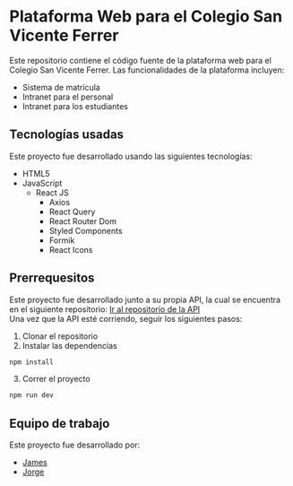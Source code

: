 # Plataforma Web para el Colegio San Vicente Ferrer
Este repositorio contiene el código fuente de la plataforma web para el Colegio San Vicente Ferrer. Las funcionalidades de la plataforma incluyen:
- Sistema de matrícula
- Intranet para el personal
- Intranet para los estudiantes

## Tecnologías usadas
Este proyecto fue desarrollado usando las siguientes tecnologías:
- HTML5
- JavaScript
  - React JS
    - Axios
    - React Query
    - React Router Dom
    - Styled Components
    - Formik
    - React Icons

## Prerrequesitos
Este proyecto fue desarrollado junto a su propia API, la cual se encuentra en el siguiente repositorio: [Ir al repositorio de la API](https://github.com/jorgevfx/svf-api)  
Una vez que la API esté corriendo, seguir los siguientes pasos:
1. Clonar el repositorio
2. Instalar las dependencias
```bash
npm install
```
3. Correr el proyecto
```bash
npm run dev
```

## Equipo de trabajo
Este proyecto fue desarrollado por:
- [James](https://github.com/JamesVC7)
- [Jorge](https://github.com/jorgevfx)
